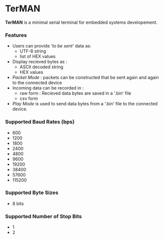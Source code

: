 # TerMAN
**TerMAN** is a minimal serial terminal for embedded systems developement.

### **Features**
* Users can provide *'to be sent'* data as:
    * UTF-8 string
    * list of HEX values
* Display recieved bytes as :
    * ASCII decoded string
    * HEX values
* *Packet Mode* : packets can be constructed that be sent again and again to the connected device
* Incoming data can be recorded in :
    * raw form : Recieved data bytes are saved in a '.bin' file
    * csv form
* *Play Mode* is used to send data bytes from a '.bin' file to the connected device.

### **Supported Baud Rates (bps)**
* 600
* 1200
* 1800
* 2400
* 4800
* 9600
* 19200
* 38400
* 57600
* 115200

### **Supported Byte Sizes**
* 8 bits

### **Supported Number of Stop Bits**
* 1
* 2
